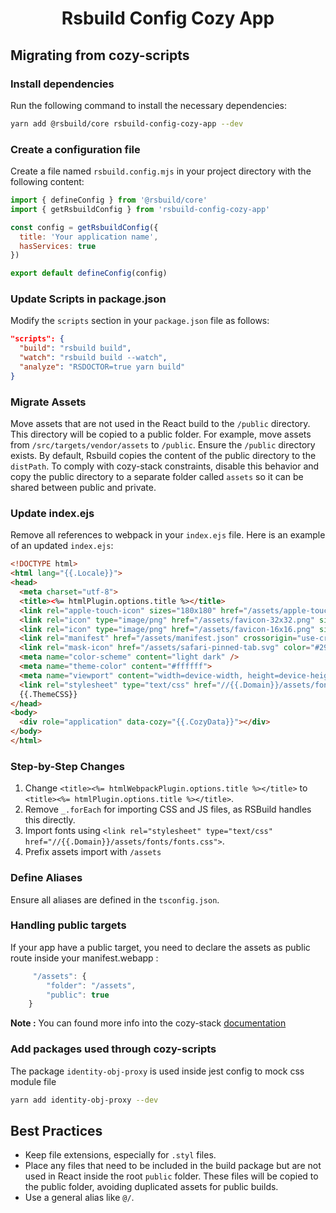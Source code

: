 <h1 align="center">Rsbuild Config Cozy App</h1>

## Migrating from cozy-scripts

### Install dependencies

Run the following command to install the necessary dependencies:

```bash
yarn add @rsbuild/core rsbuild-config-cozy-app --dev
```

### Create a configuration file

Create a file named `rsbuild.config.mjs` in your project directory with the following content:

```javascript
import { defineConfig } from '@rsbuild/core'
import { getRsbuildConfig } from 'rsbuild-config-cozy-app'

const config = getRsbuildConfig({
  title: 'Your application name',
  hasServices: true
})

export default defineConfig(config)
```

### Update Scripts in package.json

Modify the `scripts` section in your `package.json` file as follows:

```json
"scripts": {
  "build": "rsbuild build",
  "watch": "rsbuild build --watch",
  "analyze": "RSDOCTOR=true yarn build"
}
```

### Migrate Assets

Move assets that are not used in the React build to the `/public` directory. This directory will be copied to a public folder. For example, move assets from `/src/targets/vendor/assets` to `/public`. Ensure the `/public` directory exists. By default, Rsbuild copies the content of the public directory to the `distPath`. To comply with cozy-stack constraints, disable this behavior and copy the public directory to a separate folder called `assets` so it can be shared between public and private.

### Update index.ejs

Remove all references to webpack in your `index.ejs` file. Here is an example of an updated `index.ejs`:

```html
<!DOCTYPE html>
<html lang="{{.Locale}}">
<head>
  <meta charset="utf-8">
  <title><%= htmlPlugin.options.title %></title>
  <link rel="apple-touch-icon" sizes="180x180" href="/assets/apple-touch-icon.png">
  <link rel="icon" type="image/png" href="/assets/favicon-32x32.png" sizes="32x32">
  <link rel="icon" type="image/png" href="/assets/favicon-16x16.png" sizes="16x16">
  <link rel="manifest" href="/assets/manifest.json" crossorigin="use-credentials">
  <link rel="mask-icon" href="/assets/safari-pinned-tab.svg" color="#297EF2">
  <meta name="color-scheme" content="light dark" />
  <meta name="theme-color" content="#ffffff">
  <meta name="viewport" content="width=device-width, height=device-height, initial-scale=1, viewport-fit=cover">
  <link rel="stylesheet" type="text/css" href="//{{.Domain}}/assets/fonts/fonts.css">
  {{.ThemeCSS}}
</head>
<body>
  <div role="application" data-cozy="{{.CozyData}}"></div>
</body>
</html>
```

### Step-by-Step Changes

1. Change `<title><%= htmlWebpackPlugin.options.title %></title>` to `<title><%= htmlPlugin.options.title %></title>`.
2. Remove `_.forEach` for importing CSS and JS files, as RSBuild handles this directly.
3. Import fonts using `<link rel="stylesheet" type="text/css" href="//{{.Domain}}/assets/fonts/fonts.css">`.
4. Prefix assets import with `/assets`

### Define Aliases

Ensure all aliases are defined in the `tsconfig.json`.

### Handling public targets

If your app have a public target, you need to declare the assets as public route inside your manifest.webapp :

```javascript
     "/assets": {
        "folder": "/assets",
        "public": true
    }
```

**Note :** You can found more info into the cozy-stack [documentation](https://github.com/cozy/cozy-stack/blob/2cbb312271732663e18802079870747e3a03d03e/docs/apps.md?plain=1#L51)

### Add packages used through cozy-scripts

The package `identity-obj-proxy` is used inside jest config to mock css module file

```bash
yarn add identity-obj-proxy --dev
```

## Best Practices

- Keep file extensions, especially for `.styl` files.
- Place any files that need to be included in the build package but are not used in React inside the root `public` folder. These files will be copied to the public folder, avoiding duplicated assets for public builds.
- Use a general alias like `@/`.
